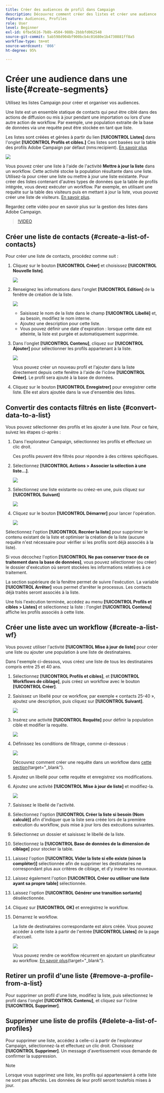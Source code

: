 ```yaml
---
title: Créer des audiences de profil dans Campaign
description: Découvrez comment créer des listes et créer une audience
feature: Audiences, Profiles
role: User
level: Beginner
exl-id: 6fbe5616-7b8b-4504-988b-2bbbfd062548
source-git-commit: 5ab598d904bf900bcb4c01680e1b4730881ff8a5
workflow-type: tm+mt
source-wordcount: '866'
ht-degree: 95%

---
```


# Créer une audience dans une liste{#create-segments}

Utilisez les listes Campaign pour créer et organiser vos audiences.

Une liste est un ensemble statique de contacts qui peut être ciblé dans des actions de diffusion ou mis à jour pendant une importation ou lors d&#39;une autre action de workflow. Par exemple, une population extraite de la base de données via une requête peut être stockée en tant que liste.

Les listes sont créées et gérées à partir du lien **[!UICONTROL Listes]** dans l&#39;onglet **[!UICONTROL Profils et cibles.]** Ces listes sont basées sur la table des profils Adobe Campaign par défaut (nms:recipient). [En savoir plus](../dev/datamodel.md#ootb-profiles.md)

![](assets/list-dashboard.png)

Vous pouvez créer une liste à l&#39;aide de l&#39;activité **Mettre à jour la liste** dans un workflow. Cette activité stocke la population résultante dans une liste. Utilisez-la pour créer une liste ou mettre à jour une liste existante. Pour créer des listes contenant d&#39;autres types de données que la table de profils intégrée, vous devez exécuter un workflow. Par exemple, en utilisant une requête sur la table des visiteurs puis en mettant à jour la liste, vous pouvez créer une liste de visiteurs. [En savoir plus](#create-a-list-wf).

Regardez cette vidéo pour en savoir plus sur la gestion des listes dans Adobe Campaign.

>[!VIDEO](https://video.tv.adobe.com/v/334909?quality=12)


## Créer une liste de contacts {#create-a-list-of-contacts}

Pour créer une liste de contacts, procédez comme suit :

1. Cliquez sur le bouton **[!UICONTROL Créer]** et choisissez **[!UICONTROL Nouvelle liste]**.

   ![](assets/new-list.png)

1. Renseignez les informations dans l&#39;onglet **[!UICONTROL Edition]** de la fenêtre de création de la liste.

   ![](assets/list-details.png)

   * Saisissez le nom de la liste dans le champ **[!UICONTROL Libellé]** et, au besoin, modifiez le nom interne.
   * Ajoutez une description pour cette liste.
   * Vous pouvez définir une date d&#39;expiration : lorsque cette date est atteinte, la liste est purgée et automatiquement supprimée.


1. Dans l&#39;onglet **[!UICONTROL Contenu]**, cliquez sur **[!UICONTROL Ajouter]** pour sélectionner les profils appartenant à la liste.

   ![](assets/add-profiles-to-a-list.png)

   Vous pouvez créer un nouveau profil et l&#39;ajouter dans la liste directement depuis cette fenêtre à l&#39;aide de l&#39;icône **[!UICONTROL Créer]**. Le profil sera ajouté à la base de données.

1. Cliquez sur le bouton **[!UICONTROL Enregistrer]** pour enregistrer cette liste. Elle est alors ajoutée dans la vue d&#39;ensemble des listes.


## Convertir des contacts filtrés en liste {#convert-data-to-a-list}

Vous pouvez sélectionner des profils et les ajouter à une liste. Pour ce faire, suivez les étapes ci-après :

1. Dans l&#39;explorateur Campaign, sélectionnez les profils et effectuez un clic droit.

   Ces profils peuvent être filtrés pour répondre à des critères spécifiques.

1. Sélectionnez **[!UICONTROL Actions > Associer la sélection à une liste...]**.

   ![](assets/add-selection-to-a-list.png)

1. Sélectionnez une liste existante ou créez-en une, puis cliquez sur **[!UICONTROL Suivant]**

   ![](assets/select-the-list.png)

1. Cliquez sur le bouton **[!UICONTROL Démarrer]** pour lancer l&#39;opération.

   ![](assets/record-a-list.png)

Sélectionnez l&#39;option **[!UICONTROL Recréer la liste]** pour supprimer le contenu existant de la liste et optimiser la création de la liste (aucune requête n&#39;est nécessaire pour vérifier si les profils sont déjà associés à la liste).

Si vous décochez l&#39;option **[!UICONTROL Ne pas conserver trace de ce traitement dans la base de données]**, vous pouvez sélectionner (ou créer) le dossier d&#39;exécution où seront stockées les informations relatives à ce traitement.

La section supérieure de la fenêtre permet de suivre l&#39;exécution. La variable **[!UICONTROL Arrêter]** vous permet d’arrêter le processus. Les contacts déjà traités seront associés à la liste.

Une fois l&#39;exécution terminée, accédez au menu **[!UICONTROL Profils et cibles > Listes]** et sélectionnez la liste : l&#39;onglet **[!UICONTROL Contenu]** affiche les profils associés à cette liste.


## Créer une liste avec un workflow  {#create-a-list-wf}

Vous pouvez utiliser l&#39;activité **[!UICONTROL Mise à jour de liste]** pour créer une liste ou ajouter une population à une liste de destinataires.

Dans l&#39;exemple ci-dessous, vous créez une liste de tous les destinataires compris entre 25 et 40 ans.

1. Sélectionnez **[!UICONTROL Profils et cibles]**, et **[!UICONTROL Workflows de ciblage]**, puis créez un workflow avec le bouton **[!UICONTROL Créer]**.
1. Saisissez un libellé pour ce workflow, par exemple « contacts 25-40 », ajoutez une description, puis cliquez sur **[!UICONTROL Suivant]**.

   ![](assets/targeting-wf-sample.png)

1. Insérez une activité **[!UICONTROL Requête]** pour définir la population cible et modifier la requête.

   ![](assets/targeting-wf-edit-query.png)

1. Définissez les conditions de filtrage, comme ci-dessous :

   ![](assets/targeting-wf-age-filter.png)

   Découvrez comment créer une requête dans un workflow dans [cette section](https://experienceleague.adobe.com/docs/campaign/automation/workflows/wf-activities/targeting-activities/query.html?lang=fr){target="_blank"}.

1. Ajoutez un libellé pour cette requête et enregistrez vos modifications.
1. Ajoutez une activité **[!UICONTROL Mise à jour de liste]** et modifiez-la.

   ![](assets/list-update-activity.png)

1. Saisissez le libellé de l&#39;activité.
1. Sélectionnez l&#39;option **[!UICONTROL Créer la liste si besoin (Nom calculé)]** afin d&#39;indiquer que la liste sera créée lors de la première exécution du workflow, puis mise à jour lors des exécutions suivantes.
1. Sélectionnez un dossier et saisissez le libellé de la liste.
1. Sélectionnez la **[!UICONTROL Base de données de la dimension de ciblage]** pour stocker la table.
1. Laissez l&#39;option **[!UICONTROL Vider la liste si elle existe (sinon la compléter)]** sélectionnée afin de supprimer les destinataires ne correspondant plus aux critères de ciblage, et d&#39;y insérer les nouveaux.
1. Laissez également l&#39;option **[!UICONTROL Créer ou utiliser une liste ayant sa propre table]** sélectionnée.
1. Laissez l&#39;option **[!UICONTROL Générer une transition sortante]** désélectionnée.
1. Cliquez sur **[!UICONTROL OK]** et enregistrez le workflow.
1. Démarrez le workflow.

   La liste de destinataires correspondante est alors créée. Vous pouvez accéder à cette liste à partir de l&#39;entrée **[!UICONTROL Listes]** de la page d&#39;accueil.

   ![](assets/access-new-list.png)

   Vous pouvez rendre ce workflow récurrent en ajoutant un planificateur au workflow. [En savoir plus](https://experienceleague.adobe.com/docs/campaign/automation/workflows/wf-activities/flow-control-activities/scheduler.html?lang=fr){target="_blank"}.

## Retirer un profil d&#39;une liste {#remove-a-profile-from-a-list}

Pour supprimer un profil d&#39;une liste, modifiez la liste, puis sélectionnez le profil dans l&#39;onglet **[!UICONTROL Contenu]**, et cliquez sur l&#39;icône **[!UICONTROL Supprimer]**.

## Supprimer une liste de profils {#delete-a-list-of-profiles}

Pour supprimer une liste, accédez à celle-ci à partir de l&#39;explorateur Campaign, sélectionnez-la et effectuez un clic droit. Choisissez **[!UICONTROL Supprimer]**. Un message d&#39;avertissement vous demande de confirmer la suppression.

>[!NOTE]
>
>Lorsque vous supprimez une liste, les profils qui appartenaient à cette liste ne sont pas affectés. Les données de leur profil seront toutefois mises à jour.
